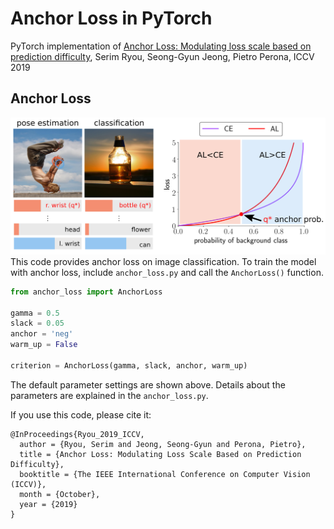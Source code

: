 # Anchor Loss in PyTorch
PyTorch implementation of [Anchor Loss: Modulating loss scale based on prediction difficulty](https://arxiv.org/abs/1909.11155), Serim Ryou, Seong-Gyun Jeong, Pietro Perona, ICCV 2019


## Anchor Loss
![anchorloss](https://github.com/slryou41/slryou41.github.io/blob/master/images/overview.png?raw=true)
This code provides anchor loss on image classification. To train the model with anchor loss, include `anchor_loss.py` and call the `AnchorLoss()` function. 

```python
from anchor_loss import AnchorLoss

gamma = 0.5
slack = 0.05
anchor = 'neg'
warm_up = False

criterion = AnchorLoss(gamma, slack, anchor, warm_up)
```

The default parameter settings are shown above. Details about the parameters are explained in the `anchor_loss.py`.

If you use this code, please cite it:
```
@InProceedings{Ryou_2019_ICCV,
  author = {Ryou, Serim and Jeong, Seong-Gyun and Perona, Pietro},
  title = {Anchor Loss: Modulating Loss Scale Based on Prediction Difficulty},
  booktitle = {The IEEE International Conference on Computer Vision (ICCV)},
  month = {October},
  year = {2019}
}
```
